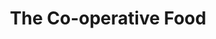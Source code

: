 ---
title: "The Co-operative Food"
url: /hamble-le-rice-southampton/the-co-operative-food/
shop: Supermarkt
---
